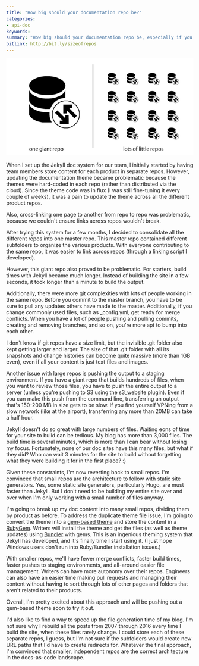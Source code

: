 ```yaml
---
title: "How big should your documentation repo be?"
categories:
- api-doc
keywords:
summary: "How big should your documentation repo be, especially if you have multiple products in your documentation? Although you could put all content into the same repo, it might be easier to have lots of little repos. Jekyll accommodates this architecture quite nicely through gem-based themes."
bitlink: http://bit.ly/sizeofrepos
---
```


<img src="/images/reposize.png"/>

When I set up the Jekyll doc system for our team, I initially started by having team members store content for each product in separate repos. However, updating the documentation theme became problematic because the themes were hard-coded in each repo (rather than distributed via the cloud). Since the theme code was in flux (I was still fine-tuning it every couple of weeks), it was a pain to update the theme across all the different product repos.

Also, cross-linking one page to another from repo to repo was problematic, because we couldn't ensure links across repos wouldn't break.

After trying this system for a few months, I decided to consolidate all the different repos into one master repo. This master repo contained different subfolders to organize the various products. With everyone contributing to the same repo, it was easier to link across repos (through a linking script I developed).

However, this giant repo also proved to be problematic. For starters, build times with Jekyll became much longer. Instead of building the site in a few seconds, it took longer than a minute to build the output.

Additionally, there were more git complexities with lots of people working in the same repo. Before you commit to the master branch, you have to be sure to pull any updates others have made to the master. Additionally, if you change commonly used files, such as \_config.yml, get ready for merge conflicts. When you have a lot of people pushing and pulling commits, creating and removing branches, and so on, you're more apt to bump into each other.

I don't know if git repos have a size limit, but the invisible .git folder also kept getting larger and larger. The size of that .git folder with all its snapshots and change histories can become quite massive (more than 1GB even), even if all your content is just text files and images.

Another issue with large repos is pushing the output to a staging environment. If you have a giant repo that builds hundreds of files, when you want to review those files, you have to push the entire output to a server (unless you're pushing to S3 using the s3_website plugin). Even if you can make this push from the command line, transferring an output that's 150-200 MB in size gets to be slow. If you find yourself VPNing from a slow network (like at the airport), transferring any more than 20MB can take a half hour.

Jekyll doesn't do so great with large numbers of files. Waiting eons of time for your site to build can be tedious. My blog has more than 3,000 files. The build time is several minutes, which is more than I can bear without losing my focus. Fortunately, none of our doc sites have this many files, but what if they did? Who can wait 3 minutes for the site to build without forgetting what they were building it for in the first place? :)

Given these constraints, I'm now reverting back to small repos. I'm convinced that small repos are the architecture to follow with static site generators. Yes, some static site generators, particularly Hugo, are must faster than Jekyll. But I don't need to be building my entire site over and over when I'm only working with a small number of files anyway.

I'm going to break up my doc content into many small repos, dividing them by product as before. To address the duplicate theme file issue, I'm going to convert the theme into a [gem-based theme](https://jekyllrb.com/docs/themes/) and store the content in a [RubyGem](https://rubygems.org/). Writers will install the theme and get the files (as well as theme updates) using [Bundler](http://bundler.io/) with gems. This is an ingenious theming system that Jekyll has developed, and it's finally time I start using it. (I just hope Windows users don't run into Ruby/Bundler installation issues.)

With smaller repos, we'll have fewer merge conflicts, faster build times, faster pushes to staging environments, and all-around easier file management. Writers can have more autonomy over their repos. Engineers can also have an easier time making pull requests and managing their content without having to sort through lots of other pages and folders that aren't related to their products.

Overall, I'm pretty excited about this approach and will be pushing out a gem-based theme soon to try it out.

I'd also like to find a way to speed up the file generation time of my blog. I'm not sure why I rebuild all the posts from 2007 through 2016 every time I build the site, when these files rarely change. I could store each of these separate repos, I guess, but I'm not sure if the subfolders would create new URL paths that I'd have to create redirects for. Whatever the final approach, I'm convinced that smaller, independent repos are the correct architecture in the docs-as-code landscape.
